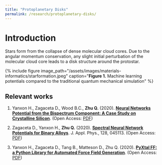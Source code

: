 ```yaml
---
title: "Protoplanetary Disks"
permalink: /research/protoplanetary-disks/
---
```

# Introduction
Stars form from the collapse of dense molecular cloud cores. Due to the angular momentum conservation, any slight initial perturbation of the molecular cloud core leads to a disk structure around the protostar.

{% include figure image_path="/assets/images/materials-informatics/starformation.jpeg" caption="**Figure 1.** Machine learning potentials compared to the traditional quantum mechanical simulation" %}

## Relevant works
1. Yanxon H., Zagaceta D., Wood B.C., **Zhu Q.** (2020).
__[Neural Networks Potential from the Bispectrum Component: A Case Study on Crystalline Silicon](https://doi.org/10.1063/5.0014677)__. (Open Access: [PDF](https://arxiv.org/pdf/2001.00972.pdf))

1. Zagaceta D., Yanxon H., **Zhu Q.** (2020).
__[Spectral Neural Network Potentials for Binary Alloys](https://aip.scitation.org/doi/10.1063/5.0013208)__.
J. Appl. Phys., 128, 045113. (Open Access: [PDF](https://aip.scitation.org/doi/pdf/10.1063/5.0013208%40jap.2020.MLMD2020.issue-1))

1. Yanxon H., Zagaceta D., Tang B., Matteson D., Zhu Q. (2020).
__[PyXtal FF: a Python Library for Automated Force Field Generation](https://arxiv.org/abs/2007.13012)__. (Open Access: [PDF](https://arxiv.org/pdf/2007.13012.pdf))
